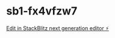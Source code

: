 # sb1-fx4vfzw7

[Edit in StackBlitz next generation editor ⚡️](https://stackblitz.com/~/github.com/kolum97/sb1-fx4vfzw7)
